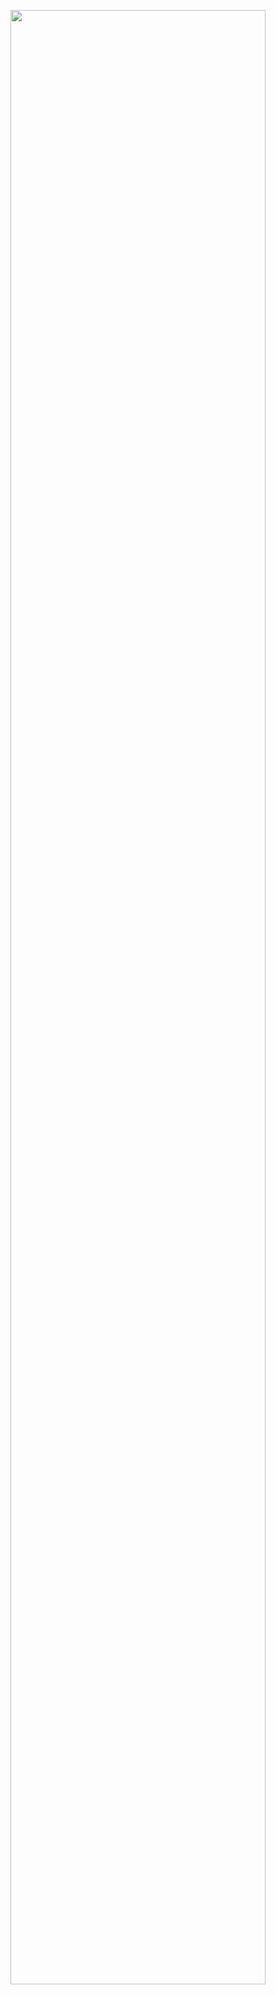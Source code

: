 
<img src="https://user-images.githubusercontent.com/86684420/128339272-9f725ee7-b0bb-47be-bd33-75fa5bec63da.png" width="90%"></img> 
